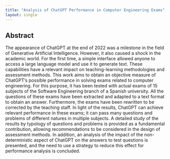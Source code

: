 ```yaml
---
title: "Analysis of ChatGPT Performance in Computer Engineering Exams"
layout: single
---
```


## Abstract
The appearance of ChatGPT at the end of 2022 was a milestone in the field of Generative Artificial Intelligence. However, it also caused a shock in the academic world. For the first time, a simple interface allowed anyone to access a large language model and use it to generate text. These capabilities have a relevant impact on teaching-learning methodologies and assessment methods. This work aims to obtain an objective measure of ChatGPT’s possible performance in solving exams related to computer engineering. For this purpose, it has been tested with actual exams of 15 subjects of the Software Engineering branch of a Spanish university. All the questions of these exams have been extracted and adapted to a text format to obtain an answer. Furthermore, the exams have been rewritten to be corrected by the teaching staff. In light of the results, ChatGPT can achieve relevant performance in these exams; it can pass many questions and problems of different natures in multiple subjects. A detailed study of the results by typology of questions and problems is provided as a fundamental contribution, allowing recommendations to be considered in the design of assessment methods. In addition, an analysis of the impact of the non-deterministic aspect of ChatGPT on the answers to test questions is presented, and the need to use a strategy to reduce this effect for performance analysis is concluded.
